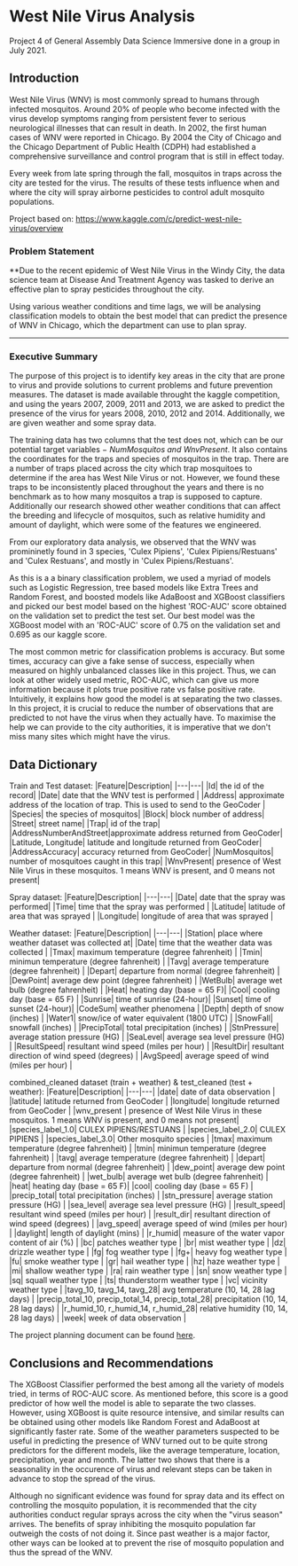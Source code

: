 # West Nile Virus Analysis

Project 4 of General Assembly Data Science Immersive done in a group in July 2021.

## Introduction

West Nile Virus (WNV) is most commonly spread to humans through infected mosquitos. Around 20% of people who become infected with the virus develop symptoms ranging from persistent fever to serious neurological illnesses that can result in death. In 2002, the first human cases of WNV were reported in Chicago. By 2004 the City of Chicago and the Chicago Department of Public Health (CDPH) had established a comprehensive surveillance and control program that is still in effect today.

Every week from late spring through the fall, mosquitos in traps across the city are tested for the virus. The results of these tests influence when and where the city will spray airborne pesticides to control adult mosquito populations.

Project based on: https://www.kaggle.com/c/predict-west-nile-virus/overview


### Problem Statement

**Due to the recent epidemic of West Nile Virus in the Windy City, the data science team at Disease And Treatment Agency was tasked to derive an effective plan to spray pesticides throughout the city.

Using various weather conditions and time lags, we will be analysing classification models to obtain the best model that can predict the presence of WNV in Chicago, which the department can use to plan spray.

---

### Executive Summary

The purpose of this project is to identify key areas in the city that are prone to virus and provide solutions to current problems and future prevention measures. The dataset is made available throught the kaggle competition, and using the years 2007, 2009, 2011 and 2013, we are asked to predict the presence of the virus for years 2008, 2010, 2012 and 2014. Additionally, we are given weather and some spray data.

The training data has two columns that the test does not, which can be our potential target variables $-$ _NumMosquitos and WnvPresent_. It also contains the coordinates for the traps and species of mosquitos in the trap. There are a number of traps placed across the city which trap mosquitoes to determine if the area has West Nile Virus or not. However, we found these traps to be inconsistently placed throughout the years and there is no benchmark as to how many mosquitos a trap is supposed to capture. Additionally our research showed other weather conditions that can affect the breeding and lifecycle of mosquitos, such as relative humidity and amount of daylight, which were some of the features we engineered.

From our exploratory data analysis, we observed that the WNV was promininetly found in 3 species, 'Culex Pipiens', 'Culex Pipiens/Restuans' and 'Culex Restuans', and mostly in 'Culex Pipiens/Restuans'.

As this is a a binary classification problem, we used a myriad of models such as Logistic Regression, tree based models like Extra Trees and Random Forest, and boosted models like AdaBoost and XGBoost classifiers and picked our best model based on the highest 'ROC-AUC' score obtained on the validation set to predict the test set. Our best model was the XGBoost model with an 'ROC-AUC' score of 0.75 on the validation set and 0.695 as our kaggle score.

The most common metric for classification problems is accuracy. But some times, accuracy can give a fake sense of success, especially when measured on highly unbalanced classes like in this project. Thus, we can look at other widely used metric, ROC-AUC, which can give us more information because it plots true positive rate vs false positive rate. Intuitively, it explains how good the model is at separating the two classes. In this project, it is crucial to reduce the number of observations that are predicted to not have the virus when they actually have. To maximise the help we can provide to the city authorities, it is imperative that we don't miss many sites which might have the virus.

## Data Dictionary

Train and Test dataset:
|Feature|Description|
|---|---|
|Id| the id of the record|
|Date| date that the WNV test is performed |
|Address| approximate address of the location of trap. This is used to send to the GeoCoder |
|Species| the species of mosquitos|
|Block| block number of address|
|Street| street name|
|Trap| id of the trap|
|AddressNumberAndStreet|approximate address returned from GeoCoder|
|Latitude, Longitude| latitude and longitude returned from GeoCoder|
|AddressAccuracy| accuracy returned from GeoCoder|
|NumMosquitos| number of mosquitoes caught in this trap|
|WnvPresent| presence of West Nile Virus in these mosquitos. 1 means WNV is present, and 0 means not present|

Spray dataset:
|Feature|Description|
|---|---|
|Date| date that the spray was performed|
|Time| time that the spray was performed |
|Latitude| latitude of area that was sprayed |
|Longitude| longitude of area that was sprayed |

Weather dataset:
|Feature|Description|
|---|---|
|Station| place where weather dataset was collected at|
|Date| time that the weather data was collected |
|Tmax| maximum temperature (degree fahrenheit) |
|Tmin| minimun temperature (degree fahrenheit) |
|Tavg| average temperature (degree fahrenheit) |
|Depart| departure from normal (degree fahrenheit) |
|DewPoint| average dew point (degree fahrenheit) |
|WetBulb| average wet bulb (degree fahrenheit) |
|Heat| heating day (base = 65 F)|
|Cool| cooling day (base = 65 F) |
|Sunrise| time of sunrise (24-hour)|
|Sunset| time of sunset (24-hour)|
|CodeSum| weather phenomena |
|Depth| depth of snow (inches) |
|Water1| snow/ice of water equivalent (1800 UTC) |
|SnowFall| snowfall (inches) |
|PrecipTotal| total precipitation (inches) |
|StnPressure| average station pressure (HG) |
|SeaLevel| average sea level pressure (HG) |
|ResultSpeed| resultant wind speed (miles per hour) |
|ResultDir| resultant direction of wind speed (degrees) |
|AvgSpeed| average speed of wind (miles per hour) |


combined_cleaned dataset (train + weather) & test_cleaned (test + weather):
|Feature|Description|
|---|---|
|date| date of data observation |
|latitude| latitude returned from GeoCoder |
|longitude| longitude returned from GeoCoder |
|wnv_present | presence of West Nile Virus in these mosquitos. 1 means WNV is present, and 0 means not present|
|species_label_1.0| CULEX PIPIENS/RESTUANS |
|species_label_2.0| CULEX PIPIENS |
|species_label_3.0| Other mosquito species |
|tmax| maximum temperature (degree fahrenheit) |
|tmin| minimun temperature (degree fahrenheit) |
|tavg| average temperature (degree fahrenheit) |
|depart| departure from normal (degree fahrenheit) |
|dew_point| average dew point (degree fahrenheit) |
|wet_bulb| average wet bulb (degree fahrenheit) |
|heat| heating day (base = 65 F)|
|cool| cooling day (base = 65 F) |
|precip_total| total precipitation (inches) |
|stn_pressure| average station pressure (HG) |
|sea_level| average sea level pressure (HG) |
|result_speed| resultant wind speed (miles per hour) |
|result_dir| resultant direction of wind speed (degrees) |
|avg_speed| average speed of wind (miles per hour) |
|daylight| length of daylight (mins) |
|r_humid| measure of the water vapor content of air (%) |
|bc| patches weather type |
|br| mist weather type |
|dz| drizzle weather type |
|fg| fog weather type |
|fg+| heavy fog weather type |
|fu| smoke weather type |
|gr| hail weather type |
|hz| haze weather type |
|mi| shallow weather type |
|ra| rain weather type |
|sn| snow weather type |
|sq| squall weather type |
|ts| thunderstorm weather type |
|vc| vicinity weather type |
|tavg_10, tavg_14, tavg_28| avg temperature (10, 14, 28 lag days) |
|precip_total_10, precip_total_14, precip_total_28| precipitation (10, 14, 28 lag days) |
|r_humid_10, r_humid_14, r_humid_28| relative humidity (10, 14, 28 lag days) |
|week| week of data observation |


The project planning document can be found [here](https://docs.google.com/spreadsheets/d/1r5826I6BlhGzuFMtSM7oJ68pLHUEUJlhdhEZntUghWI/edit#gid=1386834576).

## Conclusions and Recommendations

The XGBoost Classifier performed the best among all the variety of models tried, in terms of ROC-AUC score. As mentioned before, this score is a good predictor of how well the model is able to separate the two classes. However, using XGBoost is quite resource intensive, and similar results can be obtained using other models like Random Forest and AdaBoost at significantly faster rate. Some of the weather parameters suspected to be useful in predicting the presence of WNV turned out to be quite strong predictors for the different models, like the average temperature, location, precipitation, year and month. The latter two shows that there is a seasonality in the occurence of virus and relevant steps can be taken in advance to stop the spread of the virus.

Although no significant evidence was found for spray data and its effect on controlling the mosquito population, it is recommended that the city authorities conduct regular sprays across the city when the "virus season" arrives. The benefits of spray inhibiting the mosquito population far outweigh the costs of not doing it. Since past weather is a major factor, other ways can be looked at to prevent the rise of mosquito population and thus the spread of the WNV.
